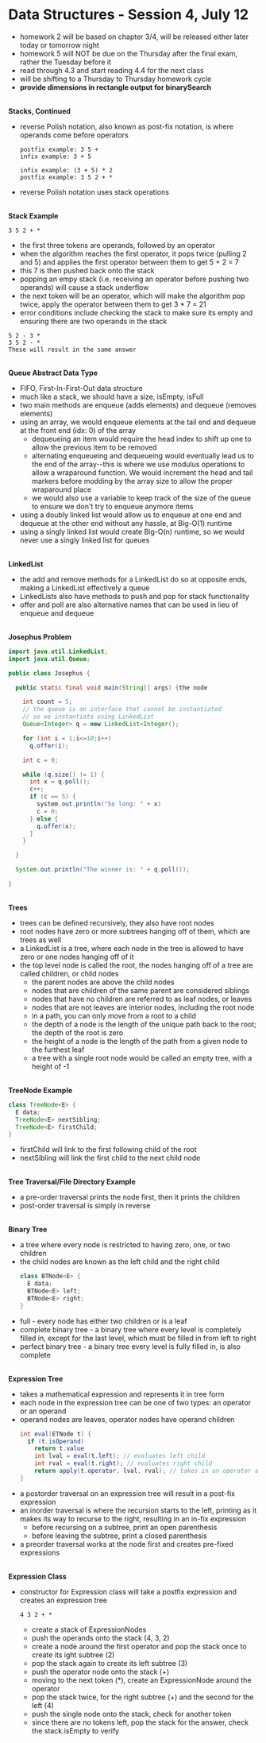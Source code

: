 # Data Structures - Session 4, July 12
* homework 2 will be based on chapter 3/4, will be released either later today or tomorrow night
* homework 5 will NOT be due on the Thursday after the final exam, rather the Tuesday before it
* read through 4.3 and start reading 4.4 for the next class
* will be shifting to a Thursday to Thursday homework cycle
* __provide dimensions in rectangle output for binarySearch__

<br>__Stacks, Continued__
* reverse Polish notation, also known as post-fix notation, is where operands come before operators
  ```
  postfix example: 3 5 +
  infix example: 3 + 5

  infix example: (3 + 5) * 2
  postfix example: 3 5 2 + *
  ```
* reverse Polish notation uses stack operations

<br>__Stack Example__
   ```
   3 5 2 + *
   ```
   * the first three tokens are operands, followed by an operator
   * when the algorithm reaches the first operator, it pops twice (pulling 2 and 5) and applies the first operator between them to get 5 + 2 = 7
   * this 7 is then pushed back onto the stack
   * popping an empy stack (i.e. receiving an operator before pushing two operands) will cause a stack underflow
   * the next token will be an operator, which will make the algorithm pop twice, apply the operator between them to get 3 * 7 = 21
   * error conditions include checking the stack to make sure its empty and ensuring there are two operands in the stack
   ```
   5 2 - 3 *
   3 5 2 - *
   These will result in the same answer
   ```

<br>__Queue Abstract Data Type__
* FIFO, First-In-First-Out data structure
* much like a stack, we should have a size, isEmpty, isFull
* two main methods are enqueue (adds elements) and dequeue (removes elements)
* using an array, we would enqueue elements at the tail end and dequeue at the front end (idx: 0) of the array
  * dequeueing an item would require the head index to shift up one to allow the previous item to be removed
  * alternating enqueueing and dequeueing would eventually lead us to the end of the array--this is where we use modulus operations to allow a wraparound function. We would increment the head and tail markers before modding by the array size to allow the proper wraparound place
  * we would also use a variable to keep track of the size of the queue to ensure we don't try to enqueue anymore items
* using a doubly linked list would allow us to enqueue at one end and dequeue at the other end without any hassle, at Big-O(1) runtime
* using a singly linked list would create Big-O(n) runtime, so we would never use a singly linked list for queues

<br>__LinkedList__
* the add and remove methods for a LinkedList do so at opposite ends, making a LinkedList effectively a queue
* LinkedLists also have methods to push and pop for stack functionality
* offer and poll are also alternative names that can be used in lieu of enqueue and dequeue

<br>__Josephus Problem__
  ``` java
  import java.util.LinkedList;
  import java.util.Queue;

  public class Josephus {

    public static final void main(String[] args) {the node

      int count = 5;
      // the queue is an interface that cannot be instantiated
      // so we instantiate using LinkedList
      Queue<Integer> q = new LinkedList<Integer();

      for (int i = 1;i<=10;i++)
        q.offer(i);

      int c = 0;

      while (q.size() != 1) {
        int x = q.poll();
        c++;
        if (c == 5) {
          system.out.println("So long: " + x)
          c = 0;
        } else {
          q.offer(x);
        }
      }

    }

    System.out.println("The winner is: " + q.poll());

  }
  ```

<br>__Trees__
* trees can be defined recursively, they also have root nodes
* root nodes have zero or more subtrees hanging off of them, which are trees as well
* a LinkedList is a tree, where each node in the tree is allowed to have zero or one nodes hanging off of it
* the top level node is called the root, the nodes hanging off of a tree are called children, or child nodes
  * the parent nodes are above the child nodes
  * nodes that are children of the same parent are considered siblings
  * nodes that have no children are referred to as leaf nodes, or leaves
  * nodes that are not leaves are interior nodes, including the root node
  * in a path, you can only move from a root to a child
  * the depth of a node is the length of the unique path back to the root; the depth of the root is zero
  * the height of a node is the length of the path from a given node to the furthest leaf
  * a tree with a single root node would be called an empty tree, with a height of -1

<br>__TreeNode Example__
  ``` java
  class TreeNode<E> {
    E data;
    TreeNode<E> nextSibling;
    TreeNode<E> firstChild;
  }
  ```
  * firstChild will link to the first following child of the root
  * nextSibling will link the first child to the next child node

<br>__Tree Traversal/File Directory Example__
* a pre-order traversal prints the node first, then it prints the children
* post-order traversal is simply in reverse

<br>__Binary Tree__
* a tree where every node is restricted to having zero, one, or two children
* the child nodes are known as the left child and the right child
  ``` java
  class BTNode<E> {
    E data;
    BTNode<E> left;
    BTNode<E> right;
  }
  ```
* full - every node has either two children or is a leaf
* complete binary tree - a binary tree where every level is completely filled in, except for the last level, which must be filled in from left to right
* perfect binary tree - a binary tree every level is fully filled in, is also complete

<br>__Expression Tree__
* takes a mathematical expression and represents it in tree form
* each node in the expression tree can be one of two types: an operator or an operand
* operand nodes are leaves, operator nodes have operand children
  ``` java
  int eval(ETNode t) {
    if (t.isOperand)
      return t.value
      int lval = eval(t.left); // evaluates left child
      int rval = eval(t.right); // evaluates right child
      return apply(t.operator, lval, rval); // takes in an operator and two operands and applies the equation
  }
  ```
* a postorder traversal on an expression tree will result in a post-fix expression
* an inorder traversal is where the recursion starts to the left, printing as it makes its way to recurse to the right, resulting in an in-fix expression
  * before recursing on a subtree, print an open parenthesis
  * before leaving the subtree, print a closed parenthesis
* a preorder traversal works at the node first and creates pre-fixed expressions

<br>__Expression Class__
* constructor for Expression class will take a postfix expression and creates an expression tree
  ```
  4 3 2 + *
  ```
  * create a stack of ExpressionNodes
  * push the operands onto the stack (4, 3, 2)
  * create a node around the first operator and pop the stack once to create its ight subtree (2)
  * pop the stack again to create its left subtree (3)
  * push the operator node onto the stack (+)
  * moving to the next token (*), create an ExpressionNode around the operator
  * pop the stack twice, for the right subtree (+) and the second for the left (4)
  * push the single node onto the stack, check for another token
  * since there are no tokens left, pop the stack for the answer, check the stack.isEmpty to verify
